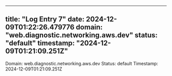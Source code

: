 
---
title: "Log Entry 7"
date: 2024-12-09T01:22:26.479776
domain: "web.diagnostic.networking.aws.dev"
status: "default"
timestamp: "2024-12-09T01:21:09.251Z"
---

Domain: web.diagnostic.networking.aws.dev
Status: default
Timestamp: 2024-12-09T01:21:09.251Z

